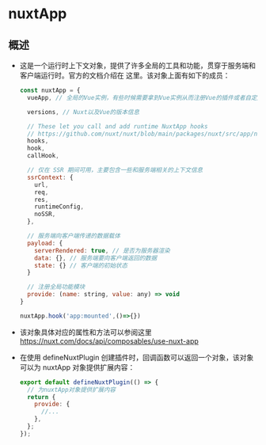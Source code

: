 # nuxtApp

## 概述

+ 这是一个运行时上下文对象，提供了许多全局的工具和功能，贯穿于服务端和客户端运行时。官方的文档介绍在 这里。该对象上面有如下的成员：

  ```js
  const nuxtApp = {
    vueApp, // 全局的Vue实例，有些时候需要拿到Vue实例从而注册Vue的插件或者自定义指令

    versions, // Nuxt以及Vue的版本信息

    // These let you call and add runtime NuxtApp hooks
    // https://github.com/nuxt/nuxt/blob/main/packages/nuxt/src/app/nuxt.ts#L18
    hooks,
    hook,
    callHook,

    // 仅在 SSR 期间可用，主要包含一些和服务端相关的上下文信息
    ssrContext: {
      url,
      req,
      res,
      runtimeConfig,
      noSSR,
    },

    // 服务端向客户端传递的数据载体
    payload: {
      serverRendered: true, // 是否为服务器渲染
      data: {}, // 服务端要向客户端返回的数据
      state: {} // 客户端的初始状态
    }

    // 注册全局功能模块
    provide: (name: string, value: any) => void
  }
  ```

  ```js
  nuxtApp.hook('app:mounted',()=>{})
  ```

+ 该对象具体对应的属性和方法可以参阅这里 https://nuxt.com/docs/api/composables/use-nuxt-app

+ 在使用 defineNuxtPlugin 创建插件时，回调函数可以返回一个对象，该对象可以为 nuxtApp 对象提供扩展内容：

  ```js
  export default defineNuxtPlugin(() => {
    // 为nuxtApp对象提供扩展内容
    return {
      provide: {
        //...
      },
    };
  });
  ```
